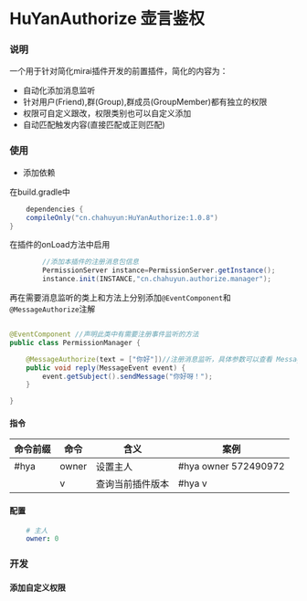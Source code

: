 # HuYanAuthorize 壶言鉴权

### 说明

一个用于针对简化mirai插件开发的前置插件，简化的内容为：

* 自动化添加消息监听
* 针对用户(Friend),群(Group),群成员(GroupMember)都有独立的权限
* 权限可自定义跟改，权限类别也可以自定义添加
* 自动匹配触发内容(直接匹配或正则匹配)

### 使用

* 添加依赖

在build.gradle中

```groovy
    dependencies {
    compileOnly("cn.chahuyun:HuYanAuthorize:1.0.8")
}
```

在插件的onLoad方法中启用

```java
        //添加本插件的注册消息包信息
        PermissionServer instance=PermissionServer.getInstance();
        instance.init(INSTANCE,"cn.chahuyun.authorize.manager");
```

再在需要消息监听的类上和方法上分别添加`@EventComponent`和`@MessageAuthorize`注解

```java

@EventComponent //声明此类中有需要注册事件监听的方法
public class PermissionManager {

    @MessageAuthorize(text = ["你好"])//注册消息监听，具体参数可以查看 MessageAuthorize 注解
    public void reply(MessageEvent event) {
        event.getSubject().sendMessage("你好呀！");
    }

}
```

#### 指令

| 命令前缀 | 命令    | 含义       | 案例                   |
|------|-------|----------|----------------------|
| #hya | owner | 设置主人     | #hya owner 572490972 |
|      | v     | 查询当前插件版本 | #hya v               |

#### 配置
```yaml
    # 主人
    owner: 0
```

### 开发
#### 添加自定义权限